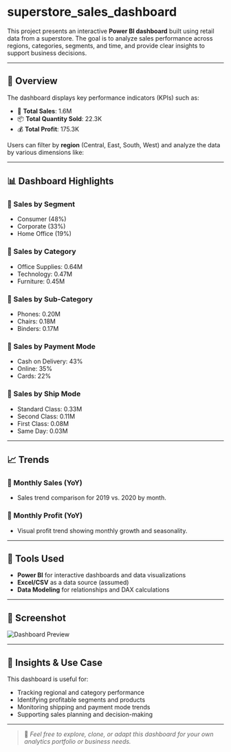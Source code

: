 # superstore_sales_dashboard

This project presents an interactive **Power BI dashboard** built using retail data from a superstore. The goal is to analyze sales performance across regions, categories, segments, and time, and provide clear insights to support business decisions.

---

## 🧾 Overview

The dashboard displays key performance indicators (KPIs) such as:

- 🛒 **Total Sales**: 1.6M  
- 📦 **Total Quantity Sold**: 22.3K  
- 💰 **Total Profit**: 175.3K

Users can filter by **region** (Central, East, South, West) and analyze the data by various dimensions like:

---

## 📊 Dashboard Highlights

### 🔹 Sales by Segment
- Consumer (48%)
- Corporate (33%)
- Home Office (19%)

### 🔹 Sales by Category
- Office Supplies: 0.64M
- Technology: 0.47M
- Furniture: 0.45M

### 🔹 Sales by Sub-Category
- Phones: 0.20M
- Chairs: 0.18M
- Binders: 0.17M

### 🔹 Sales by Payment Mode
- Cash on Delivery: 43%
- Online: 35%
- Cards: 22%

### 🔹 Sales by Ship Mode
- Standard Class: 0.33M
- Second Class: 0.11M
- First Class: 0.08M
- Same Day: 0.03M

---

## 📈 Trends

### 🔸 Monthly Sales (YoY)
- Sales trend comparison for 2019 vs. 2020 by month.

### 🔸 Monthly Profit (YoY)
- Visual profit trend showing monthly growth and seasonality.

---

## 📌 Tools Used

- **Power BI** for interactive dashboards and data visualizations
- **Excel/CSV** as a data source (assumed)
- **Data Modeling** for relationships and DAX calculations

---

## 📁 Screenshot

![Dashboard Preview](./Superstore%Sales%Dashboard.png)

---

## 🧠 Insights & Use Case

This dashboard is useful for:
- Tracking regional and category performance
- Identifying profitable segments and products
- Monitoring shipping and payment mode trends
- Supporting sales planning and decision-making

---

> 📌 *Feel free to explore, clone, or adapt this dashboard for your own analytics portfolio or business needs.*
